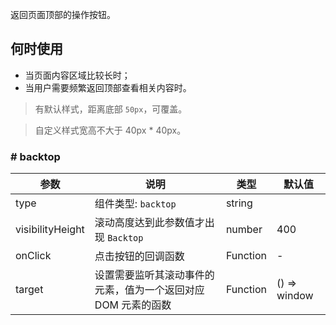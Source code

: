
返回页面顶部的操作按钮。

## 何时使用

- 当页面内容区域比较长时；
- 当用户需要频繁返回顶部查看相关内容时。

> 有默认样式，距离底部 `50px`，可覆盖。

> 自定义样式宽高不大于 40px * 40px。

### # backtop

| 参数        | 说明           | 类型               | 默认值       |
|-------------|----------------|--------------------|--------------|
| type    | 组件类型: `backtop`   | string |         |
| visibilityHeight    | 滚动高度达到此参数值才出现 `Backtop`   | number | 400        |
| onClick | 点击按钮的回调函数   | Function | -        |
| target | 设置需要监听其滚动事件的元素，值为一个返回对应 DOM 元素的函数 | Function | () => window |
